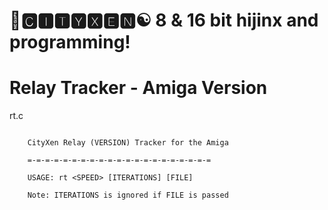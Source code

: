 # 🌆🅲🅸🆃🆈🆇🅴🅽☯️ 8 & 16 bit hijinx and programming!

# Relay Tracker - Amiga Version

rt.c

```

    CityXen Relay (VERSION) Tracker for the Amiga

    =-=-=-=-=-=-=-=-=-=-=-=-=-=-=-=-=-=-=-=-=

    USAGE: rt <SPEED> [ITERATIONS] [FILE]

    Note: ITERATIONS is ignored if FILE is passed

```
